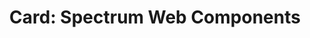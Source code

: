 ---
layout: examples.njk
title: 'Card: Spectrum Web Components'
displayName: Card
componentName: card
componentHeading: sp-card
tags:
  - component-examples
---